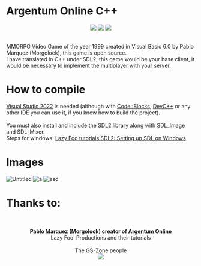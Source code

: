 # Argentum Online C++
<div align='center'>
  <a target="_blank"><img src="https://img.shields.io/badge/Build%20for-Windows_x64-43ca1f.svg"></img></a>
  <a target="_blank"><img src="https://img.shields.io/badge/Made%20in-Visual%20Studio-be27e9.svg"></img></a>
  <a target="_blank"><img src="https://img.shields.io/badge/License-GNU%20General%20Public%20License%20-e98227.svg"></img></a>
</div>
<br/>

<p>
  MMORPG Video Game of the year 1999 created in Visual Basic 6.0 by Pablo Marquez (Morgolock), this game is open source. <br/>
  I have translated in C++ under SDL2, this game would be your base client, it would be necessary to implement the multiplayer with your server.
</p>

# How to compile
<p>
  <a href="https://visualstudio.microsoft.com/es/" target="_blank">Visual Studio 2022</a> is needed (although with <a href="https://www.codeblocks.org/" target="_blank">Code::Blocks</a>, <a href="https://www.bloodshed.net/" target="_blank">DevC++</a> or any other IDE you can use it, if you know how to build the project). <br/> <br/>
  You must also install and include the SDL2 library along with SDL_Image and SDL_Mixer. <br/>
  Steps for windows: <a href="http://lazyfoo.net/tutorials/SDL/01_hello_SDL/windows/index.php" target="_blank">Lazy Foo tutorials SDL2: Setting up SDL on Windows</a>
</p>

# Images
![Untitled](https://user-images.githubusercontent.com/82490615/181441638-67b6e05a-333a-4879-9b71-0b28ccd54853.png)
![a](https://user-images.githubusercontent.com/82490615/141686424-f6b579a0-5c03-4aa9-826d-0d4c0d9ed17f.png)
![asd](https://user-images.githubusercontent.com/82490615/141686445-5df67c70-f752-4ccb-83f5-f9eb0905c2e7.png)

<h1>Thanks to:</h1>
<br/>

<div align='center'>

<p>
  <b>Pablo Marquez (Morgolock) creator of Argentum Online</b> <br/>
  Lazy Foo' Productions and their tutorials  <br/><br/>
  The GS-Zone people <br/>
  <a target="_blank" href="https://www.gs-zone.org/"><img src="https://user-images.githubusercontent.com/82490615/187148671-1d7f92b9-7ea1-45f2-b6f1-f53b07454d93.png"></img></a>
</p>

</div>
